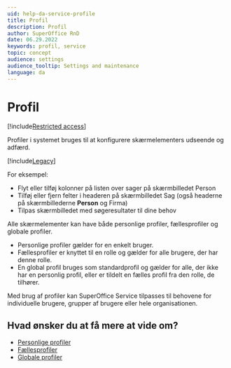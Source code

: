 ```yaml
---
uid: help-da-service-profile
title: Profil
description: Profil
author: SuperOffice RnD
date: 06.29.2022
keywords: profil, service
topic: concept
audience: settings
audience_tooltip: Settings and maintenance
language: da
---
```


# Profil

[!include[Restricted access](../../../../learn/includes/note-insufficient-rights.md)]

Profiler i systemet bruges til at konfigurere skærmelementers udseende og adfærd.

[!include[Legacy](../includes/legacy-profiles.md)]

For eksempel:

* Flyt eller tilføj kolonner på listen over sager på skærmbilledet Person
* Tilføj eller fjern felter i headeren på skærmbilledet Sag (også headerne på skærmbillederne **Person** og Firma)
* Tilpas skærmbilledet med søgeresultater til dine behov

Alle skærmelementer kan have både personlige profiler, fællesprofiler og globale profiler.

* Personlige profiler gælder for en enkelt bruger.
* Fællesprofiler er knyttet til en rolle og gælder for alle brugere, der har denne rolle.
* En global profil bruges som standardprofil og gælder for alle, der ikke har en personlig profil, eller er tildelt en fælles profil fra den rolle, de tilhører.

Med brug af profiler kan SuperOffice Service tilpasses til behovene for individuelle brugere, grupper af brugere eller hele organisationen.

## Hvad ønsker du at få mere at vide om?

* [Personlige profiler][1]
* [Fællesprofiler][2]
* [Globale profiler][3]

<!-- Referenced links -->
[1]: personal.md
[2]: common.md
[3]: global.md

<!-- Referenced images -->
